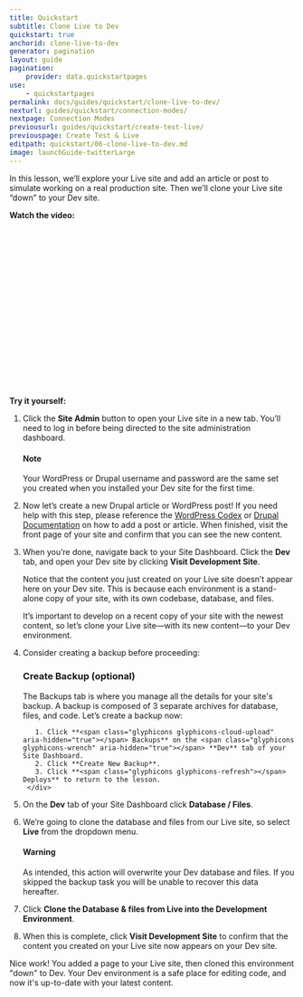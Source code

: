 ```yaml
---
title: Quickstart
subtitle: Clone Live to Dev
quickstart: true
anchorid: clone-live-to-dev
generator: pagination
layout: guide
pagination:
    provider: data.quickstartpages
use:
    - quickstartpages
permalink: docs/guides/quickstart/clone-live-to-dev/
nexturl: guides/quickstart/connection-modes/
nextpage: Connection Modes
previousurl: guides/quickstart/create-test-live/
previouspage: Create Test & Live
editpath: quickstart/06-clone-live-to-dev.md
image: launchGuide-twitterLarge
---
```


In this lesson, we’ll explore your Live site and add an article or post to simulate working on a real production site. Then we’ll clone your Live site “down” to your Dev site.

**Watch the video:**

<div class="panel panel-drop panel-guide">
<script src="//fast.wistia.com/embed/medias/wvj88wfy1x.jsonp" async></script><script src="//fast.wistia.com/assets/external/E-v1.js" async></script><div class="wistia_responsive_padding" style="padding:56.25% 0 0 0;position:relative;"><div class="wistia_responsive_wrapper" style="height:100%;left:0;position:absolute;top:0;width:100%;"><div class="wistia_embed wistia_async_wvj88wfy1x videoFoam=true" style="height:100%;width:100%">&nbsp;</div></div></div>
</div>

**Try it yourself:**

1. Click the **<span class="glyphicons glyphicons-new-window-alt" aria-hidden="true"></span> Site Admin** button to open your Live site in a new tab. You’ll need to log in before being directed to the site administration dashboard.

    <div class="alert alert-info">
    <h4 class="info">Note</h4>
    <p>Your WordPress or Drupal username and password are the same set you created when you installed your Dev site for the first time.
    </p></div>

2. Now let’s create a new Drupal article or WordPress post! If you need help with this step, please reference the [WordPress Codex](https://codex.wordpress.org/Posts) or [Drupal Documentation](https://www.drupal.org/docs/8/administering-drupal-8-site/managing-content/) on how to add a post or article.  When finished, visit the front page of your site and confirm that you can see the new content.

3. When you’re done, navigate back to your Site Dashboard. Click the **<span class="glyphicons glyphicons-wrench" aria-hidden="true"></span> Dev** tab, and open your Dev site by clicking **<span class="glyphicons glyphicons-new-window-alt" aria-hidden="true"></span> Visit Development Site**.

    Notice that the content you just created on your Live site doesn’t appear here on your Dev site. This is because each environment is a stand-alone copy of your site, with its own codebase, database, and files.

    It’s important to develop on a recent copy of your site with the newest content, so let’s clone your Live site—with its new content—to your Dev environment.

4. Consider creating a backup before proceeding:

    <div class="panel panel-drop panel-guide" id="accordion">
      <div class="panel-heading panel-drop-heading">
         <a class="accordion-toggle panel-drop-title collapsed" data-toggle="collapse" data-parent="#accordion" data-proofer-ignore data-target="#create-backup"><h3 class="panel-title panel-drop-title" style="cursor:pointer;">Create Backup (optional)</h3></a>
      </div>
      <div id="create-backup" class="collapse">
        <div class="panel-inner" markdown="1">
          The Backups tab is where you manage all the details for your site's backup. A backup is composed of 3 separate archives for database, files, and code. Let’s create a backup now:

          1. Click **<span class="glyphicons glyphicons-cloud-upload" aria-hidden="true"></span> Backups** on the <span class="glyphicons glyphicons-wrench" aria-hidden="true"></span> **Dev** tab of your Site Dashboard.
          2. Click **Create New Backup**.
          3. Click **<span class="glyphicons glyphicons-refresh"></span> Deploys** to return to the lesson.
        </div>
     </div>
    </div>

5. On the **<span class="glyphicons glyphicons-wrench" aria-hidden="true"></span> Dev** tab of your Site Dashboard click **<span class="glyphicons glyphicons-server" aria-hidden="true"></span> Database / Files**.

6. We’re going to clone the database and files from our Live site, so select **Live** from the dropdown menu.

    <div class="alert alert-danger" role="alert">
      <h4 class="info">Warning</h4>
      <p>As intended, this action will overwrite your Dev database and files. If you skipped the backup task you will be unable to recover this data hereafter.</p>
    </div>

7. Click **Clone the Database & files from Live into the Development Environment**.

8. When this is complete, click **<span class="glyphicons glyphicons-new-window-alt" aria-hidden="true"></span> Visit Development Site** to confirm that the content you created on your Live site now appears on your Dev site.

Nice work! You added a page to your Live site, then cloned this environment "down" to Dev. Your Dev environment is a safe place for editing code, and now it's up-to-date with your latest content.
